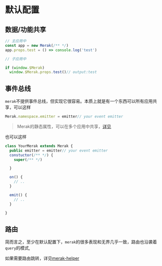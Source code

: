 # 默认配置


## 数据/功能共享

```ts
// 主应用中
const app = new Merak(/** */)
app.props.test = () => console.log('test')
```

```ts
// 子应用中

if (window.$Merak)
  window.$Merak.props.test()// output:test
```
## 事件总线

`merak`不提供事件总线，但实现它很容易。本质上就是有一个东西可以所有应用共享，可以这样

```ts
Merak.namespace.emitter = emitter// your event emitter
```
> Merak的静态属性，可以在多个应用中共享，[详见]()

也可以这样
```ts
class YourMerak extends Merak {
  public emitter = emitter// your event emitter
  constuctor(/** */) {
    super(/** */)

  }

  on() {
    // ..
  }

  emit() {
    // ..
  }

}
```

## 路由

简而言之，至少在默认配置下，`merak`的很多表现和无界几乎一致，路由也沿袭着`query`的模式,

如果需要路由跳转，详见[merak-helper](../api/helper.md)
